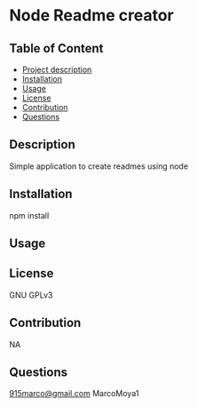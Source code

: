 # Node Readme creator 


  ## Table of Content 
  - [Project description](#Description)
  - [Installation](#installation)
  - [Usage](#Usage)
  - [License](#License)
  - [Contribution](#Contribution)
  - [Questions](#Questions)

  ## Description
  Simple application to create readmes using node

  ## Installation
  npm install

  ## Usage
  

  ## License
  GNU GPLv3
  

  ## Contribution
  NA

 

  ## Questions 
  915marco@gmail.com
  MarcoMoya1
